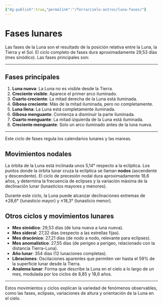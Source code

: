 ```yaml
---
{"dg-publish":true,"permalink":"/Terra/cielo-astros/luna-fases/"}
---
```



# Fases lunares

Las fases de la Luna son el resultado de la posición relativa entre la Luna, la Tierra y el Sol. El ciclo completo de fases dura aproximadamente 29,53 días (mes sinódico). Las fases principales son:

---

## Fases principales

1. **Luna nueva**: La Luna no es visible desde la Tierra.
2. **Creciente visible**: Aparece el primer arco iluminado.
3. **Cuarto creciente**: La mitad derecha de la Luna está iluminada.
4. **Gibosa creciente**: Más de la mitad iluminada, pero no completamente.
5. **Luna llena**: La Luna está completamente iluminada.
6. **Gibosa menguante**: Comienza a disminuir la parte iluminada.
7. **Cuarto menguante**: La mitad izquierda de la Luna está iluminada.
8. **Creciente menguante**: Solo un arco iluminado antes de la luna nueva.

---

Este ciclo de fases regula los calendarios lunares y las mareas.

## Movimientos nodales

La órbita de la Luna está inclinada unos 5,14° respecto a la eclíptica. Los puntos donde la órbita lunar cruza la eclíptica se llaman **nodos** (ascendente y descendente). El ciclo de precesión nodal dura aproximadamente 18,6 años, y determina la frecuencia de eclipses y la variación máxima de la declinación lunar (lunasticios mayores y menores).

Durante este ciclo, la Luna puede alcanzar declinaciones extremas de ±28,6° (lunasticio mayor) y ±18,3° (lunasticio menor).

## Otros ciclos y movimientos lunares

- **Mes sinódico**: 29,53 días (de luna nueva a luna nueva).
- **Mes sideral**: 27,32 días (respecto a las estrellas fijas).
- **Mes dracónico**: 27,21 días (de nodo a nodo, relevante para eclipses).
- **Mes anomalístico**: 27,55 días (de perigeo a perigeo, relacionado con la distancia Tierra-Luna).
- **Año lunar**: 354 días (12 lunaciones completas).
- **Libraciones**: Oscilaciones aparentes que permiten ver hasta el 59% de la superficie lunar desde la Tierra.
- **Analema lunar**: Forma que describe la Luna en el cielo a lo largo de un mes, modulada por los ciclos de 8,85 y 18,6 años.

---

Estos movimientos y ciclos explican la variedad de fenómenos observables, como las fases, eclipses, variaciones de altura y orientación de la Luna en el cielo.
